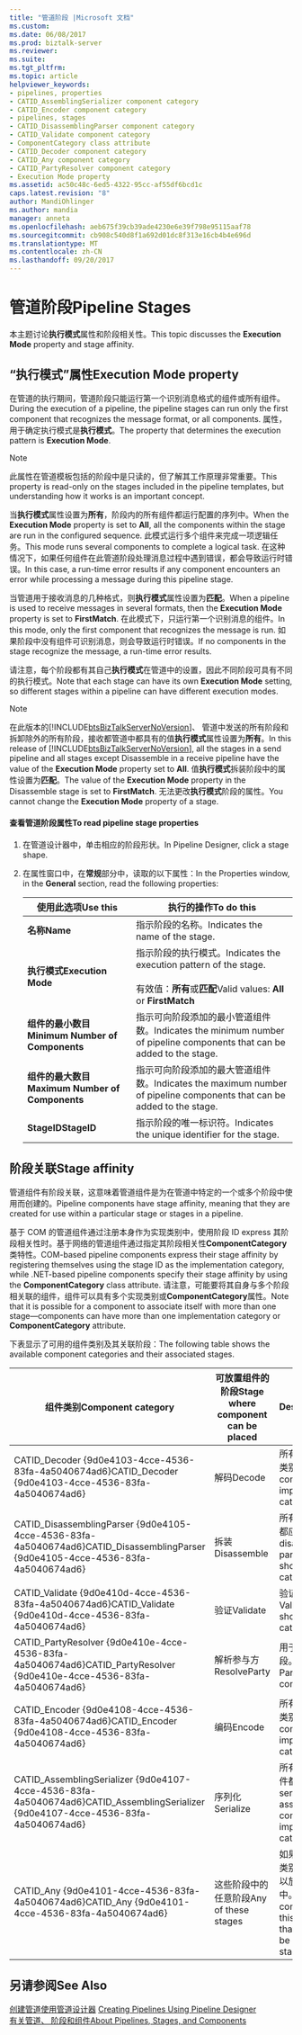 ```yaml
---
title: "管道阶段 |Microsoft 文档"
ms.custom: 
ms.date: 06/08/2017
ms.prod: biztalk-server
ms.reviewer: 
ms.suite: 
ms.tgt_pltfrm: 
ms.topic: article
helpviewer_keywords:
- pipelines, properties
- CATID_AssemblingSerializer component category
- CATID_Encoder component category
- pipelines, stages
- CATID_DisassemblingParser component category
- CATID_Validate component category
- ComponentCategory class attribute
- CATID_Decoder component category
- CATID_Any component category
- CATID_PartyResolver component category
- Execution Mode property
ms.assetid: ac50c48c-6ed5-4322-95cc-af55df6bcd1c
caps.latest.revision: "8"
author: MandiOhlinger
ms.author: mandia
manager: anneta
ms.openlocfilehash: aeb675f39cb39ade4230e6e39f798e95115aaf78
ms.sourcegitcommit: cb908c540d8f1a692d01dc8f313e16cb4b4e696d
ms.translationtype: MT
ms.contentlocale: zh-CN
ms.lasthandoff: 09/20/2017
---
```

# <a name="pipeline-stages"></a><span data-ttu-id="36041-102">管道阶段</span><span class="sxs-lookup"><span data-stu-id="36041-102">Pipeline Stages</span></span>
<span data-ttu-id="36041-103">本主题讨论**执行模式**属性和阶段相关性。</span><span class="sxs-lookup"><span data-stu-id="36041-103">This topic discusses the **Execution Mode** property and stage affinity.</span></span>  
  
## <a name="execution-mode-property"></a><span data-ttu-id="36041-104">“执行模式”属性</span><span class="sxs-lookup"><span data-stu-id="36041-104">Execution Mode property</span></span>  
 <span data-ttu-id="36041-105">在管道的执行期间，管道阶段只能运行第一个识别消息格式的组件或所有组件。</span><span class="sxs-lookup"><span data-stu-id="36041-105">During the execution of a pipeline, the pipeline stages can run only the first component that recognizes the message format, or all components.</span></span> <span data-ttu-id="36041-106">属性，用于确定执行模式是**执行模式**。</span><span class="sxs-lookup"><span data-stu-id="36041-106">The property that determines the execution pattern is **Execution Mode**.</span></span>  
  
> [!NOTE]
>  <span data-ttu-id="36041-107">此属性在管道模板包括的阶段中是只读的，但了解其工作原理非常重要。</span><span class="sxs-lookup"><span data-stu-id="36041-107">This property is read-only on the stages included in the pipeline templates, but understanding how it works is an important concept.</span></span>  
  
 <span data-ttu-id="36041-108">当**执行模式**属性设置为**所有**，阶段内的所有组件都运行配置的序列中。</span><span class="sxs-lookup"><span data-stu-id="36041-108">When the **Execution Mode** property is set to **All**, all the components within the stage are run in the configured sequence.</span></span> <span data-ttu-id="36041-109">此模式运行多个组件来完成一项逻辑任务。</span><span class="sxs-lookup"><span data-stu-id="36041-109">This mode runs several components to complete a logical task.</span></span> <span data-ttu-id="36041-110">在这种情况下，如果任何组件在此管道阶段处理消息过程中遇到错误，都会导致运行时错误。</span><span class="sxs-lookup"><span data-stu-id="36041-110">In this case, a run-time error results if any component encounters an error while processing a message during this pipeline stage.</span></span>  
  
 <span data-ttu-id="36041-111">当管道用于接收消息的几种格式，则**执行模式**属性设置为**匹配**。</span><span class="sxs-lookup"><span data-stu-id="36041-111">When a pipeline is used to receive messages in several formats, then the **Execution Mode** property is set to **FirstMatch**.</span></span> <span data-ttu-id="36041-112">在此模式下，只运行第一个识别消息的组件。</span><span class="sxs-lookup"><span data-stu-id="36041-112">In this mode, only the first component that recognizes the message is run.</span></span> <span data-ttu-id="36041-113">如果阶段中没有组件可识别消息，则会导致运行时错误。</span><span class="sxs-lookup"><span data-stu-id="36041-113">If no components in the stage recognize the message, a run-time error results.</span></span>  
  
 <span data-ttu-id="36041-114">请注意，每个阶段都有其自己**执行模式**在管道中的设置，因此不同阶段可具有不同的执行模式。</span><span class="sxs-lookup"><span data-stu-id="36041-114">Note that each stage can have its own **Execution Mode** setting, so different stages within a pipeline can have different execution modes.</span></span>  
  
> [!NOTE]
>  <span data-ttu-id="36041-115">在此版本的[!INCLUDE[btsBizTalkServerNoVersion](../includes/btsbiztalkservernoversion-md.md)]、 管道中发送的所有阶段和拆卸除外的所有阶段，接收都管道中都具有的值**执行模式**属性设置为**所有**。</span><span class="sxs-lookup"><span data-stu-id="36041-115">In this release of [!INCLUDE[btsBizTalkServerNoVersion](../includes/btsbiztalkservernoversion-md.md)], all the stages in a send pipeline and all stages except Disassemble in a receive pipeline have the value of the **Execution Mode** property set to **All**.</span></span> <span data-ttu-id="36041-116">值**执行模式**拆装阶段中的属性设置为**匹配**。</span><span class="sxs-lookup"><span data-stu-id="36041-116">The value of the **Execution Mode** property in the Disassemble stage is set to **FirstMatch**.</span></span> <span data-ttu-id="36041-117">无法更改**执行模式**阶段的属性。</span><span class="sxs-lookup"><span data-stu-id="36041-117">You cannot change the **Execution Mode** property of a stage.</span></span>  
  
#### <a name="to-read-pipeline-stage-properties"></a><span data-ttu-id="36041-118">查看管道阶段属性</span><span class="sxs-lookup"><span data-stu-id="36041-118">To read pipeline stage properties</span></span>  
  
1.  <span data-ttu-id="36041-119">在管道设计器中，单击相应的阶段形状。</span><span class="sxs-lookup"><span data-stu-id="36041-119">In Pipeline Designer, click a stage shape.</span></span>  
  
2.  <span data-ttu-id="36041-120">在属性窗口中，在**常规**部分中，读取的以下属性：</span><span class="sxs-lookup"><span data-stu-id="36041-120">In the Properties window, in the **General** section, read the following properties:</span></span>  
  
    |<span data-ttu-id="36041-121">使用此选项</span><span class="sxs-lookup"><span data-stu-id="36041-121">Use this</span></span>|<span data-ttu-id="36041-122">执行的操作</span><span class="sxs-lookup"><span data-stu-id="36041-122">To do this</span></span>|  
    |--------------|----------------|  
    |<span data-ttu-id="36041-123">**名称**</span><span class="sxs-lookup"><span data-stu-id="36041-123">**Name**</span></span>|<span data-ttu-id="36041-124">指示阶段的名称。</span><span class="sxs-lookup"><span data-stu-id="36041-124">Indicates the name of the stage.</span></span>|  
    |<span data-ttu-id="36041-125">**执行模式**</span><span class="sxs-lookup"><span data-stu-id="36041-125">**Execution Mode**</span></span>|<span data-ttu-id="36041-126">指示阶段的执行模式。</span><span class="sxs-lookup"><span data-stu-id="36041-126">Indicates the execution pattern of the stage.</span></span><br /><br /> <span data-ttu-id="36041-127">有效值：**所有**或**匹配**</span><span class="sxs-lookup"><span data-stu-id="36041-127">Valid values: **All** or **FirstMatch**</span></span>|  
    |<span data-ttu-id="36041-128">**组件的最小数目**</span><span class="sxs-lookup"><span data-stu-id="36041-128">**Minimum Number of Components**</span></span>|<span data-ttu-id="36041-129">指示可向阶段添加的最小管道组件数。</span><span class="sxs-lookup"><span data-stu-id="36041-129">Indicates the minimum number of pipeline components that can be added to the stage.</span></span>|  
    |<span data-ttu-id="36041-130">**组件的最大数目**</span><span class="sxs-lookup"><span data-stu-id="36041-130">**Maximum Number of Components**</span></span>|<span data-ttu-id="36041-131">指示可向阶段添加的最大管道组件数。</span><span class="sxs-lookup"><span data-stu-id="36041-131">Indicates the maximum number of pipeline components that can be added to the stage.</span></span>|  
    |<span data-ttu-id="36041-132">**StageID**</span><span class="sxs-lookup"><span data-stu-id="36041-132">**StageID**</span></span>|<span data-ttu-id="36041-133">指示阶段的唯一标识符。</span><span class="sxs-lookup"><span data-stu-id="36041-133">Indicates the unique identifier for the stage.</span></span>|  
  
## <a name="stage-affinity"></a><span data-ttu-id="36041-134">阶段关联</span><span class="sxs-lookup"><span data-stu-id="36041-134">Stage affinity</span></span>  
 <span data-ttu-id="36041-135">管道组件有阶段关联，这意味着管道组件是为在管道中特定的一个或多个阶段中使用而创建的。</span><span class="sxs-lookup"><span data-stu-id="36041-135">Pipeline components have stage affinity, meaning that they are created for use within a particular stage or stages in a pipeline.</span></span>  
  
 <span data-ttu-id="36041-136">基于 COM 的管道组件通过注册本身作为实现类别中，使用阶段 ID express 其阶段相关性时。基于网络的管道组件通过指定其阶段相关性**ComponentCategory**类特性。</span><span class="sxs-lookup"><span data-stu-id="36041-136">COM-based pipeline components express their stage affinity by registering themselves using the stage ID as the implementation category, while .NET-based pipeline components specify their stage affinity by using the **ComponentCategory** class attribute.</span></span> <span data-ttu-id="36041-137">请注意，可能要将其自身与多个阶段相关联的组件，组件可以具有多个实现类别或**ComponentCategory**属性。</span><span class="sxs-lookup"><span data-stu-id="36041-137">Note that it is possible for a component to associate itself with more than one stage—components can have more than one implementation category or **ComponentCategory** attribute.</span></span>  
  
 <span data-ttu-id="36041-138">下表显示了可用的组件类别及其关联阶段：</span><span class="sxs-lookup"><span data-stu-id="36041-138">The following table shows the available component categories and their associated stages.</span></span>  
  
|<span data-ttu-id="36041-139">组件类别</span><span class="sxs-lookup"><span data-stu-id="36041-139">Component category</span></span>|<span data-ttu-id="36041-140">可放置组件的阶段</span><span class="sxs-lookup"><span data-stu-id="36041-140">Stage where component can be placed</span></span>|<span data-ttu-id="36041-141">Description</span><span class="sxs-lookup"><span data-stu-id="36041-141">Description</span></span>|  
|------------------------|-----------------------------------------|-----------------|  
|<span data-ttu-id="36041-142">CATID_Decoder {9d0e4103-4cce-4536-83fa-4a5040674ad6}</span><span class="sxs-lookup"><span data-stu-id="36041-142">CATID_Decoder {9d0e4103-4cce-4536-83fa-4a5040674ad6}</span></span>|<span data-ttu-id="36041-143">解码</span><span class="sxs-lookup"><span data-stu-id="36041-143">Decode</span></span>|<span data-ttu-id="36041-144">所有解码组件都应实现此类别。</span><span class="sxs-lookup"><span data-stu-id="36041-144">All decoding components should implement this category.</span></span>|  
|<span data-ttu-id="36041-145">CATID_DisassemblingParser {9d0e4105-4cce-4536-83fa-4a5040674ad6}</span><span class="sxs-lookup"><span data-stu-id="36041-145">CATID_DisassemblingParser {9d0e4105-4cce-4536-83fa-4a5040674ad6}</span></span>|<span data-ttu-id="36041-146">拆装</span><span class="sxs-lookup"><span data-stu-id="36041-146">Disassemble</span></span>|<span data-ttu-id="36041-147">所有拆装组件和解析组件都应实现此类别。</span><span class="sxs-lookup"><span data-stu-id="36041-147">All disassembling and parsing components should implement this category.</span></span>|  
|<span data-ttu-id="36041-148">CATID_Validate {9d0e410d-4cce-4536-83fa-4a5040674ad6}</span><span class="sxs-lookup"><span data-stu-id="36041-148">CATID_Validate {9d0e410d-4cce-4536-83fa-4a5040674ad6}</span></span>|<span data-ttu-id="36041-149">验证</span><span class="sxs-lookup"><span data-stu-id="36041-149">Validate</span></span>|<span data-ttu-id="36041-150">验证组件应实现此类别。</span><span class="sxs-lookup"><span data-stu-id="36041-150">Validation components should implement this category.</span></span>|  
|<span data-ttu-id="36041-151">CATID_PartyResolver {9d0e410e-4cce-4536-83fa-4a5040674ad6}</span><span class="sxs-lookup"><span data-stu-id="36041-151">CATID_PartyResolver {9d0e410e-4cce-4536-83fa-4a5040674ad6}</span></span>|<span data-ttu-id="36041-152">解析参与方</span><span class="sxs-lookup"><span data-stu-id="36041-152">ResolveParty</span></span>|<span data-ttu-id="36041-153">用于参与方解析组件的阶段。</span><span class="sxs-lookup"><span data-stu-id="36041-153">Stage used for Party Resolution component.</span></span>|  
|<span data-ttu-id="36041-154">CATID_Encoder {9d0e4108-4cce-4536-83fa-4a5040674ad6}</span><span class="sxs-lookup"><span data-stu-id="36041-154">CATID_Encoder {9d0e4108-4cce-4536-83fa-4a5040674ad6}</span></span>|<span data-ttu-id="36041-155">编码</span><span class="sxs-lookup"><span data-stu-id="36041-155">Encode</span></span>|<span data-ttu-id="36041-156">所有编码组件都应实现此类别。</span><span class="sxs-lookup"><span data-stu-id="36041-156">All encoding components should implement this category.</span></span>|  
|<span data-ttu-id="36041-157">CATID_AssemblingSerializer {9d0e4107-4cce-4536-83fa-4a5040674ad6}</span><span class="sxs-lookup"><span data-stu-id="36041-157">CATID_AssemblingSerializer {9d0e4107-4cce-4536-83fa-4a5040674ad6}</span></span>|<span data-ttu-id="36041-158">序列化</span><span class="sxs-lookup"><span data-stu-id="36041-158">Serialize</span></span>|<span data-ttu-id="36041-159">所有序列化组件和组装组件都应实现此类别。</span><span class="sxs-lookup"><span data-stu-id="36041-159">All serializing and assembling components should implement this category.</span></span>|  
|<span data-ttu-id="36041-160">CATID_Any {9d0e4101-4cce-4536-83fa-4a5040674ad6}</span><span class="sxs-lookup"><span data-stu-id="36041-160">CATID_Any {9d0e4101-4cce-4536-83fa-4a5040674ad6}</span></span>|<span data-ttu-id="36041-161">这些阶段中的任意阶段</span><span class="sxs-lookup"><span data-stu-id="36041-161">Any of these stages</span></span>|<span data-ttu-id="36041-162">如果某管道组件实现了此类别，则意味着该组件可以放置在管道的任意阶段中。</span><span class="sxs-lookup"><span data-stu-id="36041-162">If a pipeline component implements this category, it means that the component can be placed into any stage of a pipeline.</span></span>|  
  
## <a name="see-also"></a><span data-ttu-id="36041-163">另请参阅</span><span class="sxs-lookup"><span data-stu-id="36041-163">See Also</span></span>  
 <span data-ttu-id="36041-164">[创建管道使用管道设计器](../core/creating-pipelines-using-pipeline-designer.md) </span><span class="sxs-lookup"><span data-stu-id="36041-164">[Creating Pipelines Using Pipeline Designer](../core/creating-pipelines-using-pipeline-designer.md) </span></span>  
 [<span data-ttu-id="36041-165">有关管道、 阶段和组件</span><span class="sxs-lookup"><span data-stu-id="36041-165">About Pipelines, Stages, and Components</span></span>](../core/about-pipelines-stages-and-components.md)